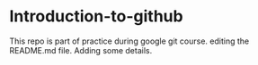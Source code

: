 # Introduction-to-github
This repo is part of practice during google git course.
editing the README.md file. Adding some details.

